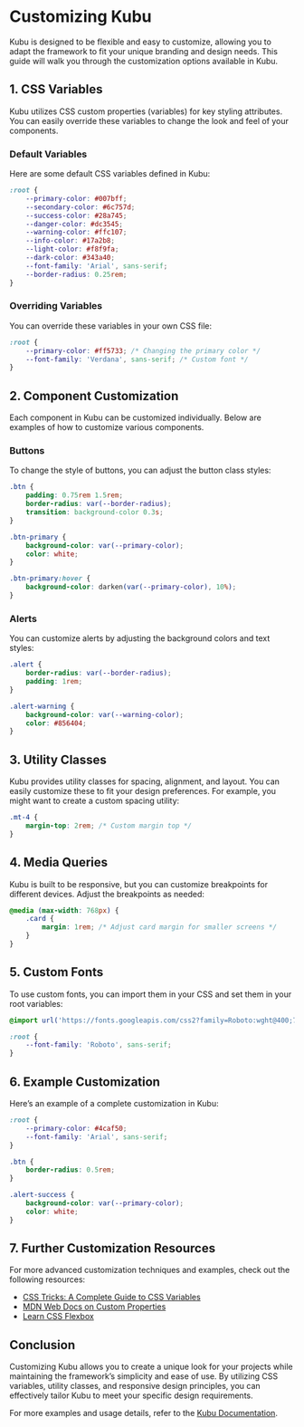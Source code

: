# Customizing Kubu

Kubu is designed to be flexible and easy to customize, allowing you to adapt the framework to fit your unique branding and design needs. This guide will walk you through the customization options available in Kubu.

## 1. CSS Variables

Kubu utilizes CSS custom properties (variables) for key styling attributes. You can easily override these variables to change the look and feel of your components.

### Default Variables

Here are some default CSS variables defined in Kubu:

```css
:root {
    --primary-color: #007bff;
    --secondary-color: #6c757d;
    --success-color: #28a745;
    --danger-color: #dc3545;
    --warning-color: #ffc107;
    --info-color: #17a2b8;
    --light-color: #f8f9fa;
    --dark-color: #343a40;
    --font-family: 'Arial', sans-serif;
    --border-radius: 0.25rem;
}
```

### Overriding Variables

You can override these variables in your own CSS file:

```css
:root {
    --primary-color: #ff5733; /* Changing the primary color */
    --font-family: 'Verdana', sans-serif; /* Custom font */
}
```

## 2. Component Customization

Each component in Kubu can be customized individually. Below are examples of how to customize various components.

### Buttons

To change the style of buttons, you can adjust the button class styles:

```css
.btn {
    padding: 0.75rem 1.5rem;
    border-radius: var(--border-radius);
    transition: background-color 0.3s;
}

.btn-primary {
    background-color: var(--primary-color);
    color: white;
}

.btn-primary:hover {
    background-color: darken(var(--primary-color), 10%);
}
```

### Alerts

You can customize alerts by adjusting the background colors and text styles:

```css
.alert {
    border-radius: var(--border-radius);
    padding: 1rem;
}

.alert-warning {
    background-color: var(--warning-color);
    color: #856404;
}
```

## 3. Utility Classes

Kubu provides utility classes for spacing, alignment, and layout. You can easily customize these to fit your design preferences. For example, you might want to create a custom spacing utility:

```css
.mt-4 {
    margin-top: 2rem; /* Custom margin top */
}
```

## 4. Media Queries

Kubu is built to be responsive, but you can customize breakpoints for different devices. Adjust the breakpoints as needed:

```css
@media (max-width: 768px) {
    .card {
        margin: 1rem; /* Adjust card margin for smaller screens */
    }
}
```

## 5. Custom Fonts

To use custom fonts, you can import them in your CSS and set them in your root variables:

```css
@import url('https://fonts.googleapis.com/css2?family=Roboto:wght@400;700&display=swap');

:root {
    --font-family: 'Roboto', sans-serif;
}
```

## 6. Example Customization

Here’s an example of a complete customization in Kubu:

```css
:root {
    --primary-color: #4caf50;
    --font-family: 'Arial', sans-serif;
}

.btn {
    border-radius: 0.5rem;
}

.alert-success {
    background-color: var(--primary-color);
    color: white;
}
```

## 7. Further Customization Resources

For more advanced customization techniques and examples, check out the following resources:

- [CSS Tricks: A Complete Guide to CSS Variables](https://css-tricks.com/a-complete-guide-to-css-variables/)
- [MDN Web Docs on Custom Properties](https://developer.mozilla.org/en-US/docs/Web/CSS/Using_CSS_custom_properties)
- [Learn CSS Flexbox](https://css-tricks.com/snippets/css/a-guide-to-flexbox/)

## Conclusion

Customizing Kubu allows you to create a unique look for your projects while maintaining the framework’s simplicity and ease of use. By utilizing CSS variables, utility classes, and responsive design principles, you can effectively tailor Kubu to meet your specific design requirements.

For more examples and usage details, refer to the [Kubu Documentation](https://github.com/yourusername/kubu/docs).

